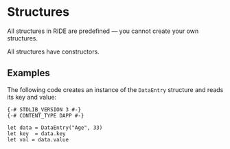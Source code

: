 # Structures

All structures in RIDE are predefined — you cannot create your own structures.

All structures have constructors.

## Examples

The following code creates an instance of the `DataEntry` structure and reads its key and value:

```ride
{-# STDLIB_VERSION 3 #-}
{-# CONTENT_TYPE DAPP #-}

let data = DataEntry("Age", 33)
let key  = data.key
let val = data.value
```
